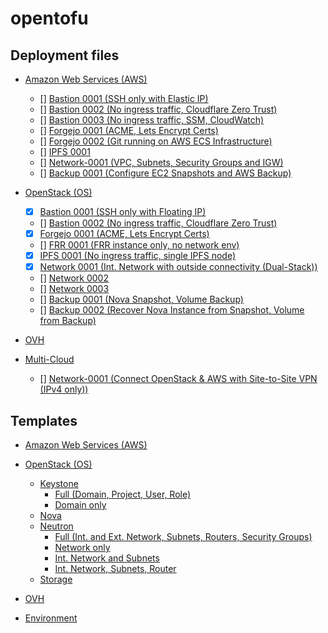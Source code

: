 # opentofu

## Deployment files
- [Amazon Web Services (AWS)](/aws-deploy/)
    - [] [Bastion 0001 (SSH only with Elastic IP)](/aws-deploy/bastion-0001/)
    - [] [Bastion 0002 (No ingress traffic, Cloudflare Zero Trust)](/aws-deploy/bastion-0002/)
    - [] [Bastion 0003 (No ingress traffic, SSM, CloudWatch)](/aws-deploy/bastion-0003/)
    - [] [Forgejo 0001 (ACME, Lets Encrypt Certs)](/aws-deploy/forgejo-0001/)
    - [] [Forgejo 0002 (Git running on AWS ECS Infrastructure)](/aws-deploy/forgejo-0002/)
    - [] [IPFS 0001](/aws-deploy/ipfs-0001/)
    - [] [Network-0001 (VPC, Subnets, Security Groups and IGW)](/aws-deploy/network-0001/)
    - [] [Backup 0001 (Configure EC2 Snapshots and AWS Backup)](/aws-deploy/backup-0001/)

- [OpenStack (OS)](/os-deploy/)
    - [x] [Bastion 0001 (SSH only with Floating IP)](/os-deploy/bastion-0001/)
    - [] [Bastion 0002 (No ingress traffic, Cloudflare Zero Trust)](/os-deploy/bastion-0002/)
    - [x] [Forgejo 0001 (ACME, Lets Encrypt Certs)](/os-deploy/forgejo-0001/)
    - [] [FRR 0001 (FRR instance only, no network env)](/os-deploy/frr-0001/)
    - [x] [IPFS 0001 (No ingress traffic, single IPFS node)](/os-deploy/ipfs-0001/)
    - [x] [Network 0001 (Int. Network with outside connectivity (Dual-Stack))](/os-deploy/network-0001/)
    - [] [Network 0002](/os-deploy/network-0002/)
    - [] [Network 0003](/os-deploy/network-0003/)
    - [] [Backup 0001 (Nova Snapshot, Volume Backup)](/os-deploy/backup-0001/)
    - [] [Backup 0002 (Recover Nova Instance from Snapshot, Volume from Backup)](/os-deploy/backup-0002/)
- [OVH](/ovh-deploy/)
- [Multi-Cloud](/multicloud-deploy/)
    - [] [Network-0001 (Connect OpenStack & AWS with Site-to-Site VPN (IPv4 only))](/multicloud-deploy/network-0001/)

## Templates
- [Amazon Web Services (AWS)](/templates/aws/)
- [OpenStack (OS)](/templates/openstack/)
    - [Keystone](/templates/openstack/iam/)
        - [Full (Domain, Project, User, Role)](/templates/openstack/iam/full/)
        - [Domain only](/templates/openstack/iam/domain-only/)
    - [Nova](/templates/openstack/compute/)
    - [Neutron](/templates/openstack/networking/)
        - [Full (Int. and Ext. Network, Subnets, Routers, Security Groups)](/templates/openstack/networking/full/)
        - [Network only](/templates/openstack/networking/network-only/)
        - [Int. Network and Subnets](/templates/openstack/networking/int-net-subnet/)
        - [Int. Network, Subnets, Router](/templates/openstack/networking/int-net-subnet-extcon/)
    - [Storage](/templates/openstack/storage/)


- [OVH](/templates/ovh/)
- [Environment](/templates/env/)